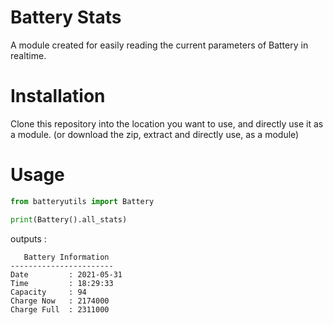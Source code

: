 # Battery Stats
A module created for easily reading the current parameters of Battery in realtime.

# Installation
Clone this repository into the location you want to use, and directly use it as a module. (or download the zip, extract and directly use, as a module)

# Usage

```python
from batteryutils import Battery

print(Battery().all_stats)
```

outputs :

```shell
   Battery Information
-----------------------
Date         : 2021-05-31
Time         : 18:29:33
Capacity     : 94
Charge Now   : 2174000
Charge Full  : 2311000
```
